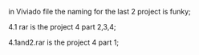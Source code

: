 in Viviado file the naming for the last 2 project is funky;


4.1 rar is the project 4 part 2,3,4;

4.1and2.rar is the project 4 part 1;

